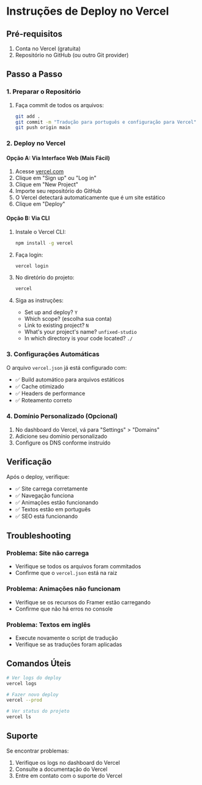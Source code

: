 # Instruções de Deploy no Vercel

## Pré-requisitos

1. Conta no Vercel (gratuita)
2. Repositório no GitHub (ou outro Git provider)

## Passo a Passo

### 1. Preparar o Repositório

1. Faça commit de todos os arquivos:
   ```bash
   git add .
   git commit -m "Tradução para português e configuração para Vercel"
   git push origin main
   ```

### 2. Deploy no Vercel

#### Opção A: Via Interface Web (Mais Fácil)

1. Acesse [vercel.com](https://vercel.com)
2. Clique em "Sign up" ou "Log in"
3. Clique em "New Project"
4. Importe seu repositório do GitHub
5. O Vercel detectará automaticamente que é um site estático
6. Clique em "Deploy"

#### Opção B: Via CLI

1. Instale o Vercel CLI:
   ```bash
   npm install -g vercel
   ```

2. Faça login:
   ```bash
   vercel login
   ```

3. No diretório do projeto:
   ```bash
   vercel
   ```

4. Siga as instruções:
   - Set up and deploy? `Y`
   - Which scope? (escolha sua conta)
   - Link to existing project? `N`
   - What's your project's name? `unfixed-studio`
   - In which directory is your code located? `./`

### 3. Configurações Automáticas

O arquivo `vercel.json` já está configurado com:
- ✅ Build automático para arquivos estáticos
- ✅ Cache otimizado
- ✅ Headers de performance
- ✅ Roteamento correto

### 4. Domínio Personalizado (Opcional)

1. No dashboard do Vercel, vá para "Settings" > "Domains"
2. Adicione seu domínio personalizado
3. Configure os DNS conforme instruído

## Verificação

Após o deploy, verifique:
- ✅ Site carrega corretamente
- ✅ Navegação funciona
- ✅ Animações estão funcionando
- ✅ Textos estão em português
- ✅ SEO está funcionando

## Troubleshooting

### Problema: Site não carrega
- Verifique se todos os arquivos foram commitados
- Confirme que o `vercel.json` está na raiz

### Problema: Animações não funcionam
- Verifique se os recursos do Framer estão carregando
- Confirme que não há erros no console

### Problema: Textos em inglês
- Execute novamente o script de tradução
- Verifique se as traduções foram aplicadas

## Comandos Úteis

```bash
# Ver logs do deploy
vercel logs

# Fazer novo deploy
vercel --prod

# Ver status do projeto
vercel ls
```

## Suporte

Se encontrar problemas:
1. Verifique os logs no dashboard do Vercel
2. Consulte a documentação do Vercel
3. Entre em contato com o suporte do Vercel